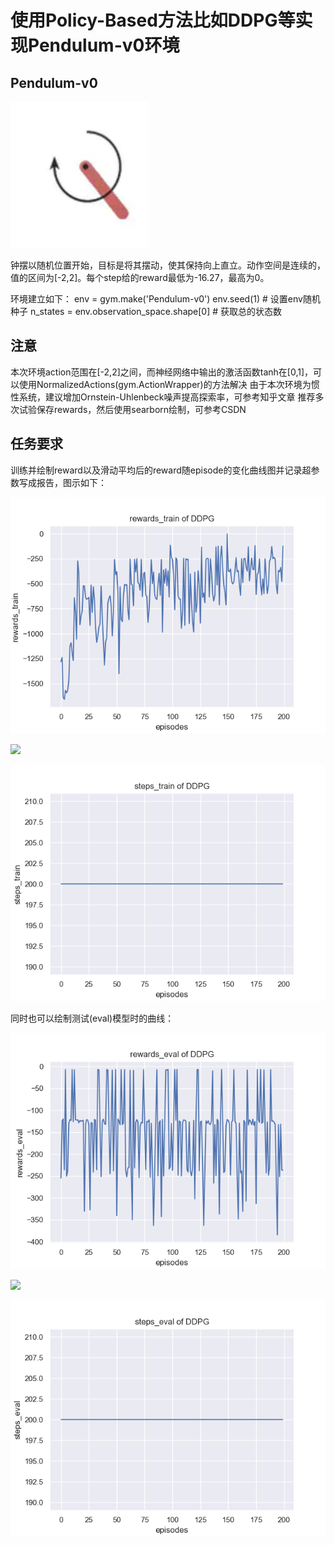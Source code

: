 # 使用Policy-Based方法比如DDPG等实现Pendulum-v0环境

## Pendulum-v0

![](https://github.com/Herrhub/Deep-Reinforcement-Learning/blob/main/Project3/image-20200820174814084.png)

钟摆以随机位置开始，目标是将其摆动，使其保持向上直立。动作空间是连续的，值的区间为[-2,2]。每个step给的reward最低为-16.27，最高为0。

环境建立如下：
  env = gym.make('Pendulum-v0') 
  env.seed(1) # 设置env随机种子
  n_states = env.observation_space.shape[0] # 获取总的状态数
  
## 注意
  本次环境action范围在[-2,2]之间，而神经网络中输出的激活函数tanh在[0,1]，可以使用NormalizedActions(gym.ActionWrapper)的方法解决
  由于本次环境为惯性系统，建议增加Ornstein-Uhlenbeck噪声提高探索率，可参考知乎文章
  推荐多次试验保存rewards，然后使用searborn绘制，可参考CSDN
  
## 任务要求
训练并绘制reward以及滑动平均后的reward随episode的变化曲线图并记录超参数写成报告，图示如下：

![](https://github.com/Herrhub/Deep-Reinforcement-Learning/blob/main/Project3/rewards_train.png)

![](https://github.com/Herrhub/Deep-Reinforcement-Learning/blob/main/Project3/move_average_rewards_train.png)

![](https://github.com/Herrhub/Deep-Reinforcement-Learning/blob/main/Project3/steps_train.png)

同时也可以绘制测试(eval)模型时的曲线：

![](https://github.com/Herrhub/Deep-Reinforcement-Learning/blob/main/Project3/rewards_eval.png)

![](https://github.com/Herrhub/Deep-Reinforcement-Learning/blob/main/Project3/move_average_rewards_eval.png)

![](https://github.com/Herrhub/Deep-Reinforcement-Learning/blob/main/Project3/steps_eval.png)
